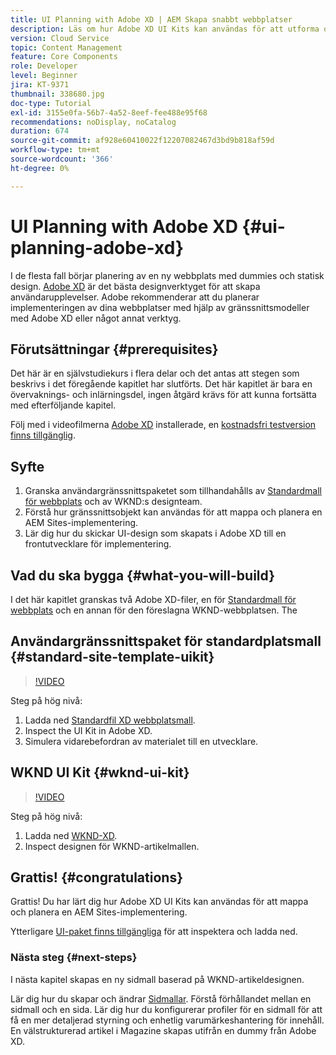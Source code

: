 ```yaml
---
title: UI Planning with Adobe XD | AEM Skapa snabbt webbplatser
description: Läs om hur Adobe XD UI Kits kan användas för att utforma och snabba upp implementeringen av Adobe Experience Manager Sites.
version: Cloud Service
topic: Content Management
feature: Core Components
role: Developer
level: Beginner
jira: KT-9371
thumbnail: 338680.jpg
doc-type: Tutorial
exl-id: 3155e0fa-56b7-4a52-8eef-fee488e95f68
recommendations: noDisplay, noCatalog
duration: 674
source-git-commit: af928e60410022f12207082467d3bd9b818af59d
workflow-type: tm+mt
source-wordcount: '366'
ht-degree: 0%

---
```


# UI Planning with Adobe XD {#ui-planning-adobe-xd}

I de flesta fall börjar planering av en ny webbplats med dummies och statisk design. [Adobe XD](https://www.adobe.com/products/xd.html) är det bästa designverktyget för att skapa användarupplevelser. Adobe rekommenderar att du planerar implementeringen av dina webbplatser med hjälp av gränssnittsmodeller med Adobe XD eller något annat verktyg.

## Förutsättningar {#prerequisites}

Det här är en självstudiekurs i flera delar och det antas att stegen som beskrivs i det föregående kapitlet har slutförts. Det här kapitlet är bara en övervaknings- och inlärningsdel, ingen åtgärd krävs för att kunna fortsätta med efterföljande kapitel.

Följ med i videofilmerna [Adobe XD](https://www.adobe.com/products/xd/pricing/free-trial.html) installerade, en [kostnadsfri testversion finns tillgänglig](https://www.adobe.com/products/xd/pricing/free-trial.html).

## Syfte

1. Granska användargränssnittspaketet som tillhandahålls av [Standardmall för webbplats](https://github.com/adobe/aem-site-template-standard) och av WKND:s designteam.
1. Förstå hur gränssnittsobjekt kan användas för att mappa och planera en AEM Sites-implementering.
1. Lär dig hur du skickar UI-design som skapats i Adobe XD till en frontutvecklare för implementering.

## Vad du ska bygga {#what-you-will-build}

I det här kapitlet granskas två Adobe XD-filer, en för [Standardmall för webbplats](https://github.com/adobe/aem-site-template-standard) och en annan för den föreslagna WKND-webbplatsen. The

## Användargränssnittspaket för standardplatsmall {#standard-site-template-uikit}

>[!VIDEO](https://video.tv.adobe.com/v/338680?quality=12&learn=on)

Steg på hög nivå:

1. Ladda ned [Standardfil XD webbplatsmall](https://github.com/adobe/aem-site-template-standard/raw/main/files/wireframe.xd).
1. Inspect the UI Kit in Adobe XD.
1. Simulera vidarebefordran av materialet till en utvecklare.

## WKND UI Kit {#wknd-ui-kit}

>[!VIDEO](https://video.tv.adobe.com/v/30214?quality=12&learn=on)

Steg på hög nivå:

1. Ladda ned [WKND-XD](https://github.com/adobe/aem-guides-wknd/releases/download/aem-guides-wknd-0.0.2/AEM_UI-kit-WKND-article-design.xd).
1. Inspect designen för WKND-artikelmallen.

## Grattis! {#congratulations}

Grattis! Du har lärt dig hur Adobe XD UI Kits kan användas för att mappa och planera en AEM Sites-implementering.

Ytterligare [UI-paket finns tillgängliga](https://www.adobe.com/products/xd/features/ui-kits.html) för att inspektera och ladda ned.

### Nästa steg {#next-steps}

I nästa kapitel skapas en ny sidmall baserad på WKND-artikeldesignen.

Lär dig hur du skapar och ändrar [Sidmallar](./page-templates.md). Förstå förhållandet mellan en sidmall och en sida. Lär dig hur du konfigurerar profiler för en sidmall för att få en mer detaljerad styrning och enhetlig varumärkeshantering för innehåll.  En välstrukturerad artikel i Magazine skapas utifrån en dummy från Adobe XD.
